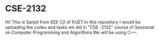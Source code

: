 # CSE-2132
Hi!
This is Sanjid from EEE-22 of KUET.In this repository I would be uploading the codes and tasks we did in "CSE -2132" course of Sessional on Computer Programming and Algorithms.We will be using C++.
